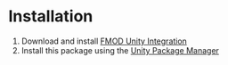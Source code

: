 # Installation

1. Download and install [FMOD Unity Integration](https://www.fmod.com/download#unityintegration)
2. Install this package using the [Unity Package Manager](https://docs.unity3d.com/Manual/upm-ui-giturl.html)
